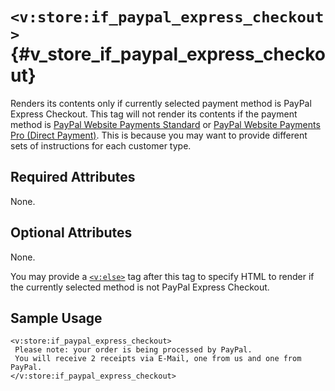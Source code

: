 # `<v:store:if_paypal_express_checkout>`{#v_store_if_paypal_express_checkout}

Renders its contents only if currently selected payment method is PayPal
Express Checkout. This tag will not render its contents if the payment
method is [PayPal Website Payments Standard](#v_store_if_paypal) or
[PayPal Website Payments Pro (Direct Payment)](#v_store_if_credit_card).
This is because you may want to provide different sets of instructions
for each customer type.

## Required Attributes

None.

## Optional Attributes

None.

You may provide a [`<v:else>`](#v_else) tag after this tag to specify
HTML to render if the currently selected method is not PayPal Express
Checkout.

## Sample Usage

    <v:store:if_paypal_express_checkout>
     Please note: your order is being processed by PayPal.
     You will receive 2 receipts via E-Mail, one from us and one from PayPal.
    </v:store:if_paypal_express_checkout>
